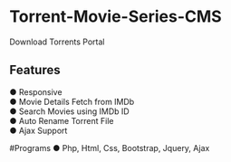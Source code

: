 # Torrent-Movie-Series-CMS
Download Torrents Portal

<h2> Features </h2>
 ● Responsive <br>
 ● Movie Details Fetch from IMDb <br>
 ● Search Movies using IMDb ID <br>
 ● Auto Rename Torrent File <br>
 ● Ajax Support

#Programs
 ● Php, Html, Css, Bootstrap, Jquery, Ajax
